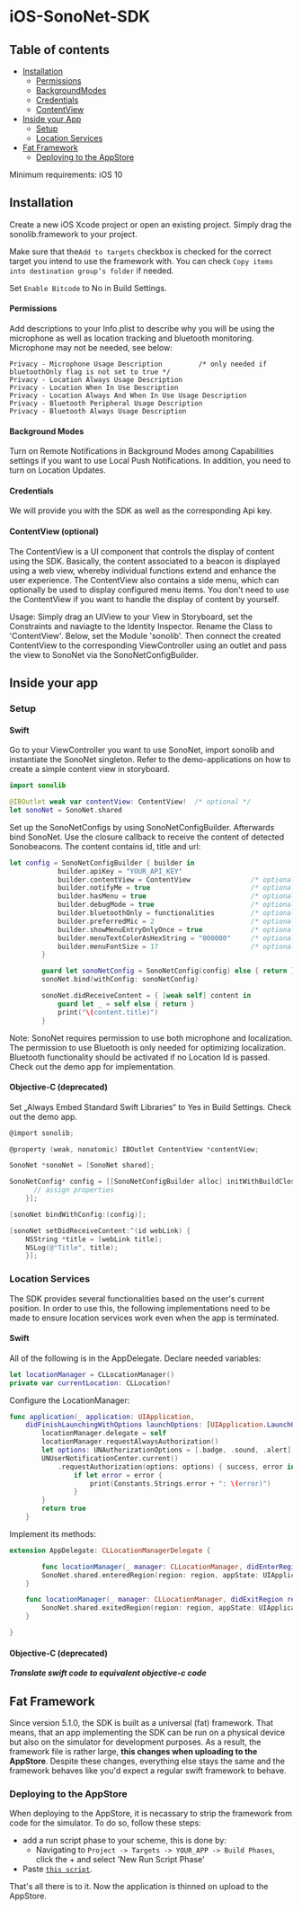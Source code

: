# iOS-SonoNet-SDK

## Table of contents
- [Installation](#installation)
    - [Permissions](#permissions)
    - [BackgroundModes](#background-modes)
    - [Credentials](#credentials)
    - [ContentView](#contentview-optional)
- [Inside your App](#inside-your-app)
    - [Setup](#setup)
    - [Location Services](#location-services)
- [Fat Framework](#fat-framework)
    - [Deploying to the AppStore](#deploying-to-the-appstore)

Minimum requirements: iOS 10

## Installation

Create a new iOS Xcode project or open an existing project. Simply drag the sonolib.framework to your project.

Make sure that the`Add to targets` checkbox is checked for the correct target you intend to use the framework with. You can check `Copy items into destination group’s folder` if needed.

Set `Enable Bitcode` to No in Build Settings.

#### Permissions
Add descriptions to your Info.plist to describe why you will be using the microphone as well as location tracking and bluetooth monitoring. Microphone may not be needed, see below:
```
Privacy - Microphone Usage Description         /* only needed if bluetoothOnly flag is not set to true */
Privacy - Location Always Usage Description
Privacy - Location When In Use Description
Privacy - Location Always And When In Use Usage Description
Privacy - Bluetooth Peripheral Usage Description
Privacy - Bluetooth Always Usage Description
```

#### Background Modes
Turn on Remote Notifications in Background Modes among Capabilities settings if you want to use Local Push Notifications.
In addition, you need to turn on Location Updates.

#### Credentials
We will provide you with the SDK as well as the corresponding Api key.

#### ContentView (optional)
The ContentView is a UI component that controls the display of content using the SDK. Basically, the content associated to a beacon is displayed using a web view, whereby individual functions extend and enhance the user experience.
The ContentView also contains a side menu, which can optionally be used to display configured menu items.
You don't need to use the ContentView if you want to handle the display of content by yourself.

Usage: Simply drag an UIView to your View in Storyboard, set the Constraints and naviagte to the Identity Inspector. Rename the Class to 'ContentView'. Below, set the Module 'sonolib'. Then connect the created ContentView to the corresponding ViewController using an outlet and pass the view to SonoNet via the SonoNetConfigBuilder.


## Inside your app

### Setup

#### Swift

Go to your ViewController you want to use SonoNet, import sonolib and instantiate the SonoNet singleton. Refer to the demo-applications on how to create a simple content view in storyboard.

```swift
import sonolib

@IBOutlet weak var contentView: ContentView!  /* optional */
let sonoNet = SonoNet.shared
```

Set up the SonoNetConfigs by using SonoNetConfigBuilder. Afterwards bind SonoNet. Use the closure callback to receive the content of detected Sonobeacons. The content contains id, title and url:

```swift
let config = SonoNetConfigBuilder { builder in
            builder.apiKey = "YOUR_API_KEY"
            builder.contentView = ContentView               /* optional - if you want to use the app's built-in webview to show content */
            builder.notifyMe = true                         /* optional - if you want to get notified once you enter defined geographical areas */
            builder.hasMenu = true                          /* optional - integration is only possible in conjunction with contentView */
            builder.debugMode = true                        /* optional - if you wish to receive detailed debugging messages */
            builder.bluetoothOnly = functionalities         /* optional - if you don't need beacon detection via microphone, defaults to false */
            builder.preferredMic = 2                        /* optional - front mic = 1 / back mic = 2 (default) / bottom mic = 0 */
            builder.showMenuEntryOnlyOnce = true            /* optional - when the menu entry should be displayed only once */
            builder.menuTextColorAsHexString = "000000"     /* optional - specify the desired menu item text color in hex */
            builder.menuFontSize = 17                       /* optional - specify the desired menu item text size */
        }

        guard let sonoNetConfig = SonoNetConfig(config) else { return }
        sonoNet.bind(withConfig: sonoNetConfig)

        sonoNet.didReceiveContent = { [weak self] content in
            guard let _ = self else { return }
            print("\(content.title)")
        }
```

Note: SonoNet requires permission to use both microphone and localization. The permission to use Bluetooth is only needed for optimizing localization. Bluetooth functionality should be activated if no Location Id is passed. Check out the demo app for implementation.

#### Objective-C (deprecated)

Set „Always Embed Standard Swift Libraries“ to Yes in Build Settings. Check out the demo app.

```objective-C
@import sonolib;

@property (weak, nonatomic) IBOutlet ContentView *contentView;

SonoNet *sonoNet = [SonoNet shared];

SonoNetConfig* config = [[SonoNetConfigBuilder alloc] initWithBuildClosure:^(SonoNetConfigBuilder * builder) {
      // assign properties
    }];

[sonoNet bindWithConfig:(config)];

[sonoNet setDidReceiveContent:^(id webLink) {
    NSString *title = [webLink title];
    NSLog(@"Title", title);
    }];
```

### Location Services

The SDK provides several functionalities based on the user's current position. In order to use this, the following implementations need to be made to ensure location services work even when the app is terminated.

#### Swift

All of the following is in the AppDelegate. Declare needed variables:

```swift
let locationManager = CLLocationManager()
private var currentLocation: CLLocation?
```

Configure the LocationManager:

```swift
func application(_ application: UIApplication,
    didFinishLaunchingWithOptions launchOptions: [UIApplication.LaunchOptionsKey: Any]?) -> Bool {
        locationManager.delegate = self
        locationManager.requestAlwaysAuthorization()
        let options: UNAuthorizationOptions = [.badge, .sound, .alert]
        UNUserNotificationCenter.current()
            .requestAuthorization(options: options) { success, error in
                if let error = error {
                    print(Constants.Strings.error + ": \(error)")
                }
        }
        return true
    }
```

Implement its methods:

```swift
extension AppDelegate: CLLocationManagerDelegate {

        func locationManager(_ manager: CLLocationManager, didEnterRegion region: CLRegion) {
        SonoNet.shared.enteredRegion(region: region, appState: UIApplication.shared.applicationState)
    }

    func locationManager(_ manager: CLLocationManager, didExitRegion region: CLRegion) {
        SonoNet.shared.exitedRegion(region: region, appState: UIApplication.shared.applicationState)
    }

}
```

#### Objective-C (deprecated)

***Translate swift code to equivalent objective-c code***

## Fat Framework

Since version 5.1.0, the SDK is built as a universal (fat) framework. That means, that an app implementing the SDK can be run on a physical device but also on the simulator for development purposes. As a result, the framework file is rather large, **this changes when uploading to the AppStore**. Despite these changes, everything else stays the same and the framework behaves like you'd expect a regular swift framework to behave.

### Deploying to the AppStore

When deploying to the AppStore, it is necassary to strip the framework from code for the simulator. To do so, follow these steps:

* add a run script phase to your scheme, this is done by:
    * Navigating to `Project -> Targets -> YOUR_APP -> Build Phases`, click the + and select 'New Run Script Phase'
* Paste [`this script`](stripsimulator.sh).

That's all there is to it. Now the application is thinned on upload to the AppStore.